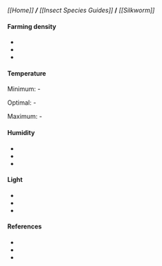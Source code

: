 _[[Home]] **/** [[Insect Species Guides]]_ **/** _[[Silkworm]]_

#### Farming density

-
-
-

#### Temperature

Minimum: -

Optimal: -

Maximum: -

#### Humidity

-
-
-

#### Light

-
-
-





#### References



-
-
-

